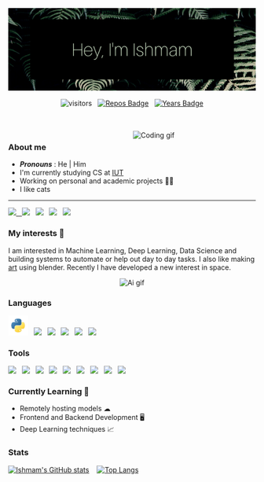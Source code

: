 <div align="center">
  <img src="https://github.com/ishmamt/ishmamt/blob/main/Hey%2C%20I'm%20Ishmam.png" alt="Coding gif" width="700">

  <br>
  
  ![visitors](https://visitor-badge.glitch.me/badge?page_id=ishmamt.visitor-badge) &nbsp;
  [![Repos Badge](https://badges.pufler.dev/repos/ishmamt)](https://badges.pufler.dev) &nbsp;
  [![Years Badge](https://badges.pufler.dev/years/ishmamt)](https://badges.pufler.dev)

</div>
<br>
<br>

<img src="https://media.giphy.com/media/iIqmM5tTjmpOB9mpbn/giphy.gif" alt="Coding gif" width="250" align="right">

### About me
- ***Pronouns*** : He | Him
- I'm currently studying CS at [IUT](https://www.iutoic-dhaka.edu "Islamic University of Technology")
- Working on personal and academic projects 👨‍💻
- I like cats
---
<a href="mailto:ishmam.tashdeed13@gmail.com"> <img src="https://www.flaticon.com/svg/vstatic/svg/732/732200.svg?token=exp=1617711787~hmac=a5ecbc9a28c31d839430c187d97a015b" width="3.5%"/> &nbsp;
[<img src="https://www.flaticon.com/svg/vstatic/svg/733/733579.svg?token=exp=1617711253~hmac=14a57c71ee4b3f9769e1d1fe3d487404" width="3.5%"/>](https://twitter.com/ishmamtashdeed) &nbsp;
[<img src="https://www.flaticon.com/svg/vstatic/svg/174/174855.svg?token=exp=1617711290~hmac=b27308a7f0fe3749b546147b18ce0fc4" width="3.5%"/>](https://www.instagram.com/ishmamtashdeed/) &nbsp;
[<img src="https://www.flaticon.com/svg/vstatic/svg/2111/2111589.svg?token=exp=1617710203~hmac=c73911c7987bf9f6a21a611d1a8da63a" width="3.5%"/>](https://www.reddit.com/user/ishmamtashdeed) &nbsp;
[<img src="https://cdn4.iconfinder.com/data/icons/logos-and-brands/512/27_Artstation_logo_logos-512.png" width="3.5%"/>](https://sed_cat.artstation.com/)

### My interests 💜
I am interested in Machine Learning, Deep Learning, Data Science and building systems to automate or help out day to day tasks. I also like making [art](https://sed_cat.artstation.com/ "ArtStation") using blender. Recently I have developed a new interest in space.

<div align="center">
  <img src="https://media.giphy.com/media/2jMtpIi8mhE8ctiMtK/giphy.gif" alt="Ai gif" width="350">
</div>

### Languages
<img height="40" src="https://raw.githubusercontent.com/github/explore/80688e429a7d4ef2fca1e82350fe8e3517d3494d/topics/python/python.png"> &nbsp;
<img height="40" src="https://upload.wikimedia.org/wikipedia/commons/thumb/1/18/ISO_C%2B%2B_Logo.svg/225px-ISO_C%2B%2B_Logo.svg.png"> &nbsp;
<img height="40" src="https://seeklogo.com/images/C/c-programming-language-logo-9B32D017B1-seeklogo.com.png"> &nbsp;
<img height="40" src="https://www.flaticon.com/svg/vstatic/svg/226/226777.svg?token=exp=1617718779~hmac=564d5c9a54b71596ce34794de82f4e70"> &nbsp;
<img height="40" src="https://seeklogo.com/images/H/html5-with-wordmark-color-logo-4259B7F24F-seeklogo.com.png"> &nbsp;
<img height="40" src="https://seeklogo.com/images/J/javascript-js-logo-2949701702-seeklogo.com.png">

### Tools
<img height="30" src="https://seeklogo.com/images/S/scikit-learn-logo-8766D07E2E-seeklogo.com.png"> &nbsp;
<img height="40" src="https://seeklogo.com/images/T/tensorflow-logo-02FCED4F98-seeklogo.com.png"> &nbsp;
<img height="40" src="https://seeklogo.com/images/J/jupyter-logo-A91705F539-seeklogo.com.png"> &nbsp;
<img height="40" src="https://seeklogo.com/images/G/git-logo-CD8D6F1C09-seeklogo.com.png"> &nbsp;
<img height="40" src="https://seeklogo.com/images/G/github-logo-5F384D0265-seeklogo.com.png"> &nbsp;
<img height="40" src="https://seeklogo.com/images/B/blender-logo-91B66CA31F-seeklogo.com.png"> &nbsp;
<img height="40" src="https://seeklogo.com/images/M/mysql-logo-69B39F7D18-seeklogo.com.png"> &nbsp;
<img height="40" src="https://seeklogo.com/images/S/sublime-text-logo-C2736A0B50-seeklogo.com.png"> &nbsp;
<img height="40" src="https://seeklogo.com/images/S/sqlite-logo-5E9F462E6A-seeklogo.com.png"> &nbsp;

### Currently Learning 📝
- Remotely hosting models ☁
- Frontend and Backend Development 🖥
- Deep Learning techniques 📈

### Stats
[![Ishmam's GitHub stats](https://github-readme-stats.vercel.app/api?username=ishmamt&count_private=true&show_icons=true&theme=tokyonight)](https://github.com/anuraghazra/github-readme-stats) &nbsp;&nbsp;
[![Top Langs](https://github-readme-stats.vercel.app/api/top-langs/?username=ishmamt&layout=compact)](https://github.com/anuraghazra/github-readme-stats)
